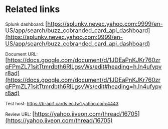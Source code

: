 # Related links
Splunk dashboard: <font size=4>[https://splunkv.nevec.yahoo.com:9999/en-US/app/search/buzz_cobranded_card_api_dashboard](https://splunkv.nevec.yahoo.com:9999/en-US/app/search/buzz_cobranded_card_api_dashboard)</font>

Document URL: <font size=4>[https://docs.google.com/document/d/1JDEaPnKJKr760zrqFPmZL71sitTtmrdbth6RlLgsvWs/edit#heading=h.ln4ufypvr8ad](https://docs.google.com/document/d/1JDEaPnKJKr760zrqFPmZL71sitTtmrdbth6RlLgsvWs/edit#heading=h.ln4ufypvr8ad)</font>

Test host: https://b-api1.cards.ec.tw1.yahoo.com:4443

Review URL: <font size=4>[https://yahoo.jiveon.com/thread/16705](https://yahoo.jiveon.com/thread/16705)</font>

